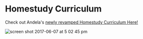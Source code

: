# Homestudy Curriculum 

Check out Andela's [newly revamped Homestudy Curriculum Here!](http://github.andela.com/homestudy/)

![screen shot 2017-06-07 at 5 02 45 pm](https://user-images.githubusercontent.com/5239538/26901266-2ce58a9a-4ba3-11e7-9f06-5d75466c4591.png)
